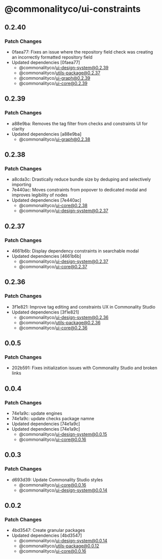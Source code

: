 # @commonalityco/ui-constraints

## 0.2.40

### Patch Changes

- 0faea77: Fixes an issue where the repository field check was creating an incorrectly formatted repository field
- Updated dependencies [0faea77]
  - @commonalityco/ui-design-system@0.2.39
  - @commonalityco/utils-package@0.2.37
  - @commonalityco/ui-graph@0.2.39
  - @commonalityco/ui-core@0.2.39

## 0.2.39

### Patch Changes

- a88e9ba: Removes the tag filter from checks and constraints UI for clarity
- Updated dependencies [a88e9ba]
  - @commonalityco/ui-graph@0.2.38

## 0.2.38

### Patch Changes

- a8cda3c: Drastically reduce bundle size by deduping and selectively importing
- 7e440ac: Moves constraints from popover to dedicated modal and improves legibility of nodes
- Updated dependencies [7e440ac]
  - @commonalityco/ui-core@0.2.38
  - @commonalityco/ui-design-system@0.2.37

## 0.2.37

### Patch Changes

- 4661b6b: Display dependency constraints in searchable modal
- Updated dependencies [4661b6b]
  - @commonalityco/ui-design-system@0.2.37
  - @commonalityco/ui-core@0.2.37

## 0.2.36

### Patch Changes

- 3f1e821: Improve tag editing and constraints UX in Commonality Studio
- Updated dependencies [3f1e821]
  - @commonalityco/ui-design-system@0.2.36
  - @commonalityco/utils-package@0.2.36
  - @commonalityco/ui-core@0.2.36

## 0.0.5

### Patch Changes

- 202b591: Fixes initialization issues with Commonality Studio and broken links

## 0.0.4

### Patch Changes

- 74e1a9c: update engines
- 74e1a9c: update checks package namne
- Updated dependencies [74e1a9c]
- Updated dependencies [74e1a9c]
  - @commonalityco/ui-design-system@0.0.15
  - @commonalityco/ui-core@0.0.16

## 0.0.3

### Patch Changes

- d693d39: Update Commonality Studio styles
  - @commonalityco/ui-core@0.0.16
  - @commonalityco/ui-design-system@0.0.14

## 0.0.2

### Patch Changes

- 4bd3547: Create granular packages
- Updated dependencies [4bd3547]
  - @commonalityco/ui-design-system@0.0.14
  - @commonalityco/utils-package@0.0.12
  - @commonalityco/ui-core@0.0.16
